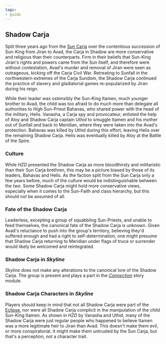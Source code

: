 ```yaml
---
tags:
- guide
---
```


## Shadow Carja

Split three years ago from the [Sun Carja](315-carja.md) over the contentious succession of Sun-King from Jiran to Avad, the Carja in Shadow are more conservative and religious than their counterparts.
Firm in their beliefs that Sun-King Jiran's rights and powers came from the Sun itself, and therefore were without contestation, Avad's murder and removal of Jiran were seen as outrageous, kicking off the Carja Civil War.
Retreating to Sunfall in the northwestern extremes of the Carja Sundom, the Shadow Carja continued the practice of slavery and gladiatorial games re-popularized by Jiran during his reign.

While their leader was ostensibly the Sun-King Itamen, much younger brother to Avad, the child was too afraid to do much more than delegate all authorities to High Sun-Priest Bahavas, who shared power with the head of the military, Helis.
Vanasha, a Carja spy and provocateur, enlisted the help of Aloy and Shadow Carja captain Uthid to smuggle Itamen and his mother out of Sunfall and back to Meridian, where they were taken into the Avad's protection.
Bahavas was killed by Uthid during this effort, leaving Helis over the remaining Shadow Carja.
Helis was eventually killed by Aloy at the Battle of the Spire.

### Culture

While _HZD_ presented the Shadow Carja as more bloodthirsty and militaristic than their Sun Carja brethren, this may be a picture biased by those of its leaders, Bahavas and Helis.
As the faction split from the Sun Carja only a few years before, much of the culture would be indistinguishable between the two.
Some Shadow Carja might hold more conservative views, especially when it comes to the Sun-Faith and class hierarchy, but this should not be assumed of all.

### Fate of the Shadow Carja

Leaderless, excepting a group of squabbling Sun-Priests, and unable to feed themselves, the canonical fate of the Shadow Carja is unknown.
Given Avad's reluctance to push into the group's territory, believing they'd suffered enough and had a right to self-determination, one might presume that Shadow Carja returning to Meridian under flags of truce or surrender would likely be welcomed and reintegrated.

### Shadow Carja in _Skyline_

_Skyline_ does not make any alterations to the canonical lore of the Shadow Carja.
The group is present and plays a part in the [_Connection_](../../story/connection) story module.

### Shadow Carja Characters in _Skyline_

Players should keep in mind that not all Shadow Carja were part of the [Eclipse](guide/setting/345-eclipse.md), nor were all Shadow Carja complicit in the manipulation of the child Sun-King Itamen.
As shown in _HZD_ by Vanasha and Uthid, many of the Shadow Carja were just regular people who happened to believe Itamen was a more legitimate heir to Jiran than Avad.
This doesn't make them evil, or more conspiratorial.
It might make them untrusted by the Sun Carja, but that's a perception, not a character trait.
